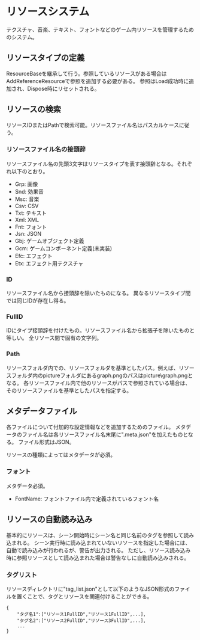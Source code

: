 # リソースシステム

テクスチャ、音楽、テキスト、フォントなどのゲーム内リソースを管理するためのシステム。

## リソースタイプの定義

ResourceBaseを継承して行う。参照しているリソースがある場合はAddReferenceResourceで参照を追加する必要がある。
参照はLoad成功時に追加され、Dispose時にリセットされる。

## リソースの検索

リソースIDまたはPathで検索可能。リソースファイル名はパスカルケースに従う。

### リソースファイル名の接頭辞

リソースファイル名の先頭3文字はリソースタイプを表す接頭辞となる。それぞれ以下のとおり。

- Grp: 画像
- Snd: 効果音
- Msc: 音楽
- Csv: CSV
- Txt: テキスト
- Xml: XML
- Fnt: フォント
- Jsn: JSON
- Gbj: ゲームオブジェクト定義
- Gcm: ゲームコンポーネント定義(未実装)
- Efc: エフェクト
- Etx: エフェクト用テクスチャ

### ID

リソースファイル名から接頭辞を除いたものになる。
異なるリソースタイプ間では同じIDが存在し得る。

### FullID

IDにタイプ接頭辞を付けたもの。リソースファイル名から拡張子を除いたものと等しい。
全リソース間で固有の文字列。

### Path

リソースフォルダ内での、リソースフォルダを基準としたパス。例えば、リソースフォルダ内のpictureフォルダにあるgraph.pngのパスはpicture\graph.pngとなる。
各リソースファイル内で他のリソースがパスで参照されている場合は、そのリソースファイルを基準としたパスを指定する。

## メタデータファイル

各ファイルについて付加的な設定情報などを追加するためのファイル。
メタデータのファイル名は各リソースファイル名末尾に".meta.json"を加えたものとなる。
ファイル形式はJSON。

リソースの種類によってはメタデータが必須。

### フォント

メタデータ必須。

- FontName: フォントファイル内で定義されているフォント名

## リソースの自動読み込み

基本的にリソースは、シーン開始時にシーン名と同じ名前のタグを参照して読み込まれる。
シーン実行時に読み込まれていないリソースを指定した場合には、自動で読み込みが行われるが、警告が出力される。
ただし、リソース読み込み時に参照リソースとして読み込まれた場合は警告なしに自動読み込みされる。

### タグリスト

リソースディレクトリに"tag_list.json"として以下のようなJSON形式のファイルを置くことで、タグとリソースを関連付けることができる。

```:json
{
    "タグ名1":["リソース1FullID","リソース1FullID",...],
    "タグ名2":["リソース2FullID","リソース3FullID",...],
    ...
}
```
